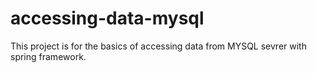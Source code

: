 # accessing-data-mysql

This project is for the basics of accessing data from MYSQL sevrer with spring framework.

